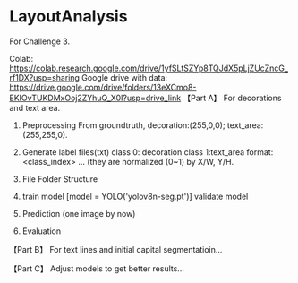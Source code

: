 # LayoutAnalysis
For Challenge 3.

Colab: https://colab.research.google.com/drive/1yfSLtSZYp8TQJdX5pLjZUcZncG_rf1DX?usp=sharing
Google drive with data: https://drive.google.com/drive/folders/13eXCmo8-EKIOvTUKDMxOoj2ZYhuQ_X0I?usp=drive_link
【Part A】
For decorations and text area.
1. Preprocessing
From groundtruth, decoration:(255,0,0); text_area:(255,255,0).

2. Generate label files(txt)
class 0: decoration
class 1:text_area
format: <class_index> <x1> <y1> ... (they are normalized (0~1) by X/W, Y/H.

3. File Folder Structure

4. train model [model = YOLO('yolov8n-seg.pt')]
   validate model

5. Prediction (one image by now)

6. Evaluation

【Part B】
For text lines and initial capital segmentatioin...


【Part C】
Adjust models to get better results...
